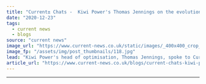 ```yaml
---
title: "Current​±​ Chats -  Kiwi Power's Thomas Jennings on the evolution of flexibility in 2020"
date: "2020-12-23"
tags: 
  - current news
  - blogs
source: "current news"
image_url: "https://www.current-news.co.uk/static/images/_400x400_crop_center-center/Kiwi-Power-Room-Credit-Kiwi-Power.jpg"
image_fp: "/assets/img/post_thumbnails/118.jpg"
lead: "Kiwi Power's head of optimisation, Thomas Jennings, spoke to ​Current​±​ about what the most important flexibility developments have been this year and what 2021 may shape up to look like."
article_url: "https://www.current-news.co.uk/blogs/current-chats-kiwi-powers-thomas-jennings-on-the-evolution-of-flexibility-in-2020?utm_source=rss-feeds&utm_medium=rss&utm_campaign=rss"
---
```


---
